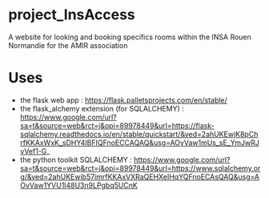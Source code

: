 # project_InsAccess
A website for looking and booking specifics rooms within the INSA Rouen Normandie for the AMIR association
# Uses
- the flask web app : https://flask.palletsprojects.com/en/stable/
- the flask_alchemy extension (for SQLALCHEMY) : https://www.google.com/url?sa=t&source=web&rct=j&opi=89978449&url=https://flask-sqlalchemy.readthedocs.io/en/stable/quickstart/&ved=2ahUKEwjK8pChrfKKAxWxK_sDHY4IBFIQFnoECCAQAQ&usg=AOvVaw1mUs_sE_YmJwRJvVef1-G_
- the python toolkit SQLALCHEMY : https://www.google.com/url?sa=t&source=web&rct=j&opi=89978449&url=https://www.sqlalchemy.org/&ved=2ahUKEwib57imrfKKAxVXRaQEHXeIHqYQFnoECAsQAQ&usg=AOvVaw1YVU1l48U3n9LPgbq5UCnK
